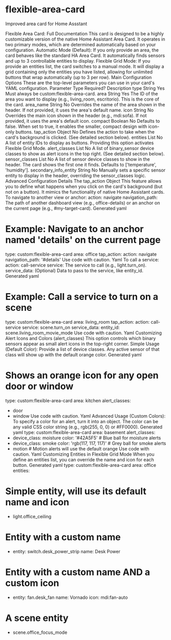 # flexible-area-card
Improved area card for Home Assstant


Flexible Area Card: Full Documentation
This card is designed to be a highly customizable version of the native Home Assistant Area Card. It operates in two primary modes, which are determined automatically based on your configuration.
Automatic Mode (Default): If you only provide an area, the card behaves like the standard HA Area Card. It automatically finds sensors and up to 3 controllable entities to display.
Flexible Grid Mode: If you provide an entities list, the card switches to a manual mode. It will display a grid containing only the entities you have listed, allowing for unlimited buttons that wrap automatically (up to 3 per row).
Main Configuration Options
These are the top-level parameters you can use in your card's YAML configuration.
Parameter	Type	Required?	Description
type	String	Yes	Must always be custom:flexible-area-card.
area	String	Yes	The ID of the area you want to display (e.g., living_room, escritorio). This is the core of the card.
area_name	String	No	Overrides the name of the area shown in the header. If not provided, it uses the area's default name.
icon	String	No	Overrides the main icon shown in the header (e.g., mdi:sofa). If not provided, it uses the area's default icon.
compact	Boolean	No	Defaults to false. When set to true, it enables the smaller, compact design with icon-only buttons.
tap_action	Object	No	Defines the action to take when the card's background is clicked. (See detailed section below).
entities	List	No	A list of entity IDs to display as buttons. Providing this option activates Flexible Grid Mode.
alert_classes	List	No	A list of binary_sensor device classes to show as alert icons in the top right. (See detailed section below).
sensor_classes	List	No	A list of sensor device classes to show in the header. The card shows the first one it finds. Defaults to ['temperature', 'humidity'].
secondary_info_entity	String	No	Manually sets a specific sensor entity to display in the header, overriding the sensor_classes logic.
Advanced Configuration Details
The tap_action Object
This feature allows you to define what happens when you click on the card's background (but not on a button). It mimics the functionality of native Home Assistant cards.
To navigate to another view or anchor:
action: navigate
navigation_path: The path of another dashboard view (e.g., office-details) or an anchor on the current page (e.g., #my-target-card).
Generated yaml
# Example: Navigate to an anchor named 'details' on the current page
type: custom:flexible-area-card
area: office
tap_action:
  action: navigate
  navigation_path: '#details'
Use code with caution.
Yaml
To call a service:
action: call-service
service: The service to call (e.g., light.turn_on).
service_data: (Optional) Data to pass to the service, like entity_id.
Generated yaml
# Example: Call a service to turn on a scene
type: custom:flexible-area-card
area: living_room
tap_action:
  action: call-service
  service: scene.turn_on
  service_data:
    entity_id: scene.living_room_movie_mode
Use code with caution.
Yaml
Customizing Alert Icons and Colors (alert_classes)
This option controls which binary sensors appear as small alert icons in the top-right corner.
Simple Usage (Default Color):
Provide a list of device classes. Any active sensor of that class will show up with the default orange color.
Generated yaml
# Shows an orange icon for any open door or window
type: custom:flexible-area-card
area: kitchen
alert_classes:
  - door
  - window
Use code with caution.
Yaml
Advanced Usage (Custom Colors):
To specify a color for an alert, turn it into an object. The color can be any valid CSS color string (e.g., rgb(255, 0, 0) or #FF0000).
Generated yaml
type: custom:flexible-area-card
area: basement
alert_classes:
  - device_class: moisture
    color: '#42A5F5'  # Blue ball for moisture alerts
  - device_class: smoke
    color: 'rgb(117, 117, 117)' # Grey ball for smoke alerts
  - motion                  # Motion alerts will use the default orange
Use code with caution.
Yaml
Customizing Entities in Flexible Grid Mode
When you define an entities list, you can override the name and icon for each button.
Generated yaml
type: custom:flexible-area-card
area: office
entities:
  # Simple entity, will use its default name and icon
  - light.office_ceiling

  # Entity with a custom name
  - entity: switch.desk_power_strip
    name: Desk Power

  # Entity with a custom name AND a custom icon
  - entity: fan.desk_fan
    name: Vornado
    icon: mdi:fan-auto
    
  # A scene entity
  - scene.office_focus_mode
